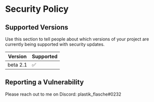 # Security Policy

## Supported Versions

Use this section to tell people about which versions of your project are
currently being supported with security updates.

| Version    | Supported          |
| ---------- | ------------------ |
| beta 2.1   | :white_check_mark: |              |

## Reporting a Vulnerability

Please reach out to me on Discord: plastik_flasche#0232
